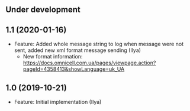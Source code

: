 Under development
-----------------------------------------------

1.1 (2020-01-16)
-----------------------------------------------
- Feature: Added whole message string to log when message were not sent, added new xml format message sending (Ilya)
    - New format information: https://docs.omnicell.com.ua/pages/viewpage.action?pageId=4358413&showLanguage=uk_UA

1.0 (2019-10-21)
-----------------------------------------------
- Feature: Initial implementation (Ilya)
